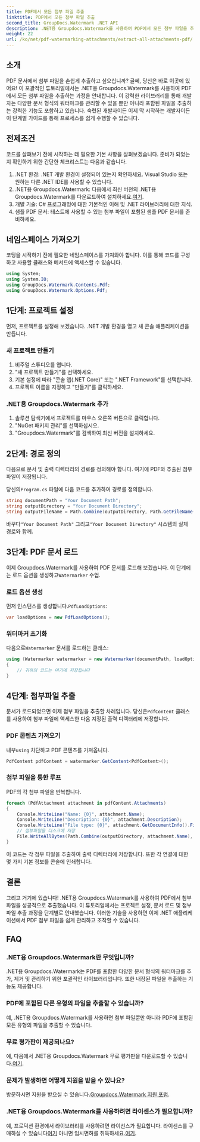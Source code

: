 ```yaml
---
title: PDF에서 모든 첨부 파일 추출
linktitle: PDF에서 모든 첨부 파일 추출
second_title: GroupDocs.Watermark .NET API
description: .NET용 Groupdocs.Watermark를 사용하여 PDF에서 모든 첨부 파일을 추출하는 방법을 알아보세요. 원활한 추출 과정을 위해 단계별 가이드를 따르세요.
weight: 22
url: /ko/net/pdf-watermarking-attachments/extract-all-attachments-pdf/
---
```

## 소개
PDF 문서에서 첨부 파일을 손쉽게 추출하고 싶으십니까? 글쎄, 당신은 바로 이곳에 있어요! 이 포괄적인 튜토리얼에서는 .NET용 Groupdocs.Watermark를 사용하여 PDF에서 모든 첨부 파일을 추출하는 과정을 안내합니다. 이 강력한 라이브러리를 통해 개발자는 다양한 문서 형식의 워터마크를 관리할 수 있을 뿐만 아니라 포함된 파일을 추출하는 강력한 기능도 포함하고 있습니다. 숙련된 개발자이든 이제 막 시작하는 개발자이든 이 단계별 가이드를 통해 프로세스를 쉽게 수행할 수 있습니다.
## 전제조건
코드를 살펴보기 전에 시작하는 데 필요한 기본 사항을 살펴보겠습니다. 준비가 되었는지 확인하기 위한 간단한 체크리스트는 다음과 같습니다.
1. .NET 환경: .NET 개발 환경이 설정되어 있는지 확인하세요. Visual Studio 또는 원하는 다른 .NET IDE를 사용할 수 있습니다.
2.  .NET용 Groupdocs.Watermark: 다음에서 최신 버전의 .NET용 Groupdocs.Watermark를 다운로드하여 설치하세요.[여기](https://releases.groupdocs.com/Watermark/net/).
3. 개발 기술: C# 프로그래밍에 대한 기본적인 이해 및 .NET 라이브러리에 대한 지식.
4. 샘플 PDF 문서: 테스트에 사용할 수 있는 첨부 파일이 포함된 샘플 PDF 문서를 준비하세요.
## 네임스페이스 가져오기
코딩을 시작하기 전에 필요한 네임스페이스를 가져와야 합니다. 이를 통해 코드를 구성하고 사용할 클래스와 메서드에 액세스할 수 있습니다.
```csharp
using System;
using System.IO;
using GroupDocs.Watermark.Contents.Pdf;
using GroupDocs.Watermark.Options.Pdf;
```
## 1단계: 프로젝트 설정
먼저, 프로젝트를 설정해 보겠습니다. .NET 개발 환경을 열고 새 콘솔 애플리케이션을 만듭니다.
### 새 프로젝트 만들기
1. 비주얼 스튜디오를 엽니다.
2. "새 프로젝트 만들기"를 선택하세요.
3. 기본 설정에 따라 "콘솔 앱(.NET Core)" 또는 ".NET Framework"를 선택합니다.
4. 프로젝트 이름을 지정하고 "만들기"를 클릭하세요.
### .NET용 Groupdocs.Watermark 추가
1. 솔루션 탐색기에서 프로젝트를 마우스 오른쪽 버튼으로 클릭합니다.
2. "NuGet 패키지 관리"를 선택하십시오.
3. "Groupdocs.Watermark"를 검색하여 최신 버전을 설치하세요.
## 2단계: 경로 정의
다음으로 문서 및 출력 디렉터리의 경로를 정의해야 합니다. 여기에 PDF와 추출된 첨부 파일이 저장됩니다.

 당신의`Program.cs` 파일에 다음 코드를 추가하여 경로를 정의합니다.
```csharp
string documentPath = "Your Document Path";
string outputDirectory = "Your Document Directory";
string outputFileName = Path.Combine(outputDirectory, Path.GetFileName(documentPath));
```
 바꾸다`"Your Document Path"` 그리고`"Your Document Directory"` 시스템의 실제 경로와 함께.
## 3단계: PDF 문서 로드
 이제 Groupdocs.Watermark를 사용하여 PDF 문서를 로드해 보겠습니다. 이 단계에는 로드 옵션을 생성하고`Watermarker` 수업.
### 로드 옵션 생성
 먼저 인스턴스를 생성합니다.`PdfLoadOptions`:
```csharp
var loadOptions = new PdfLoadOptions();
```
### 워터마커 초기화
 다음으로`Watermarker` 문서를 로드하는 클래스:
```csharp
using (Watermarker watermarker = new Watermarker(documentPath, loadOptions))
{
    // 귀하의 코드는 여기에 저장됩니다
}
```
## 4단계: 첨부파일 추출
문서가 로드되었으면 이제 첨부 파일을 추출할 차례입니다. 당신은`PdfContent` 클래스를 사용하여 첨부 파일에 액세스한 다음 지정된 출력 디렉터리에 저장합니다.
### PDF 콘텐츠 가져오기
 내부`using` 차단하고 PDF 콘텐츠를 가져옵니다.
```csharp
PdfContent pdfContent = watermarker.GetContent<PdfContent>();
```
### 첨부 파일을 통한 루프
PDF의 각 첨부 파일을 반복합니다.
```csharp
foreach (PdfAttachment attachment in pdfContent.Attachments)
{
    Console.WriteLine("Name: {0}", attachment.Name);
    Console.WriteLine("Description: {0}", attachment.Description);
    Console.WriteLine("File type: {0}", attachment.GetDocumentInfo().FileType);
    // 첨부파일을 디스크에 저장
    File.WriteAllBytes(Path.Combine(outputDirectory, attachment.Name), attachment.Content);
}
```
이 코드는 각 첨부 파일을 추출하여 출력 디렉터리에 저장합니다. 또한 각 연결에 대한 몇 가지 기본 정보를 콘솔에 인쇄합니다.
## 결론
그리고 거기에 있습니다! .NET용 Groupdocs.Watermark를 사용하여 PDF에서 첨부 파일을 성공적으로 추출했습니다. 이 튜토리얼에서는 프로젝트 설정, 문서 로드 및 첨부 파일 추출 과정을 단계별로 안내했습니다. 이러한 기술을 사용하면 이제 .NET 애플리케이션에서 PDF 첨부 파일을 쉽게 관리하고 조작할 수 있습니다.
## FAQ
### .NET용 Groupdocs.Watermark란 무엇입니까?
.NET용 Groupdocs.Watermark는 PDF를 포함한 다양한 문서 형식의 워터마크를 추가, 제거 및 관리하기 위한 포괄적인 라이브러리입니다. 또한 내장된 파일을 추출하는 기능도 제공합니다.
### PDF에 포함된 다른 유형의 파일을 추출할 수 있습니까?
예, .NET용 Groupdocs.Watermark를 사용하면 첨부 파일뿐만 아니라 PDF에 포함된 모든 유형의 파일을 추출할 수 있습니다.
### 무료 평가판이 제공되나요?
 예, 다음에서 .NET용 Groupdocs.Watermark 무료 평가판을 다운로드할 수 있습니다.[여기](https://releases.groupdocs.com/).
### 문제가 발생하면 어떻게 지원을 받을 수 있나요?
 방문하시면 지원을 받으실 수 있습니다.[Groupdocs.Watermark 지원 포럼](https://forum.groupdocs.com/c/watermark/19).
### .NET용 Groupdocs.Watermark를 사용하려면 라이센스가 필요합니까?
 예, 프로덕션 환경에서 라이브러리를 사용하려면 라이선스가 필요합니다. 라이센스를 구매하실 수 있습니다[여기](https://purchase.groupdocs.com/buy) 아니면 임시면허를 취득하세요.[여기](https://purchase.groupdocs.com/temporary-license/).